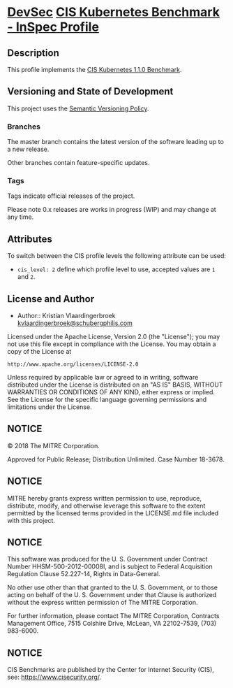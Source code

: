 # [DevSec](https://github.com/dev-sec) [CIS Kubernetes Benchmark - InSpec Profile](https://github.com/dev-sec/cis-kubernetes-benchmark)

## Description
This profile implements the [CIS Kubernetes 1.1.0 Benchmark](https://www.cisecurity.org/benchmark/kubernetes/).

## Versioning and State of Development
This project uses the [Semantic Versioning Policy](https://semver.org/). 

### Branches
The master branch contains the latest version of the software leading up to a new release. 

Other branches contain feature-specific updates. 

### Tags
Tags indicate official releases of the project.

Please note 0.x releases are works in progress (WIP) and may change at any time.   

## Attributes

To switch between the CIS profile levels the following attribute can be used:

  * `cis_level: 2`
    define which profile level to use, accepted values are `1` and `2`.

## License and Author

* Author:: Kristian Vlaardingerbroek <kvlaardingerbroek@schubergphilis.com>

Licensed under the Apache License, Version 2.0 (the "License");
you may not use this file except in compliance with the License.
You may obtain a copy of the License at

    http://www.apache.org/licenses/LICENSE-2.0

Unless required by applicable law or agreed to in writing, software
distributed under the License is distributed on an "AS IS" BASIS,
WITHOUT WARRANTIES OR CONDITIONS OF ANY KIND, either express or implied.
See the License for the specific language governing permissions and
limitations under the License.

## NOTICE  

© 2018 The MITRE Corporation.  

Approved for Public Release; Distribution Unlimited. Case Number 18-3678.   

## NOTICE
MITRE hereby grants express written permission to use, reproduce, distribute, modify, and otherwise leverage this software to the extent permitted by the licensed terms provided in the LICENSE.md file included with this project.

## NOTICE  

This software was produced for the U. S. Government under Contract Number HHSM-500-2012-00008I, and is subject to Federal Acquisition Regulation Clause 52.227-14, Rights in Data-General.   

No other use other than that granted to the U. S. Government, or to those acting on behalf of the U. S. Government under that Clause is authorized without the express written permission of The MITRE Corporation.  

For further information, please contact The MITRE Corporation, Contracts Management Office, 7515 Colshire Drive, McLean, VA  22102-7539, (703) 983-6000.  

## NOTICE

CIS Benchmarks are published by the Center for Internet Security (CIS), see: https://www.cisecurity.org/.